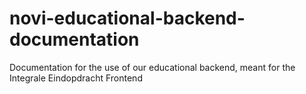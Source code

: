 # novi-educational-backend-documentation
Documentation for the use of our educational backend, meant for the Integrale Eindopdracht Frontend
